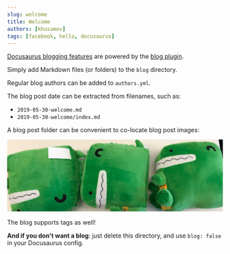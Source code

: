 ```yaml
---
slug: welcome
title: Welcome
authors: [khusamov]
tags: [facebook, hello, docusaurus]
---
```


[Docusaurus blogging features](https://docusaurus.io/docs/blog) are powered 
by the [blog plugin](https://docusaurus.io/docs/api/plugins/@docusaurus/plugin-content-blog).

<!--truncate-->

Simply add Markdown files (or folders) to the `blog` directory.

Regular blog authors can be added to `authors.yml`.

The blog post date can be extracted from filenames, such as:

- `2019-05-30-welcome.md`
- `2019-05-30-welcome/index.md`

A blog post folder can be convenient to co-locate blog post images:

![Docusaurus Plushie](./docusaurus-plushie-banner.jpeg)

The blog supports tags as well!

**And if you don't want a blog**: just delete this directory, and use `blog: false` in your Docusaurus config.
